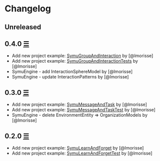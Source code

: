 # Changelog

## Unreleased

## 0.4.0 [☰](https://github.com/lmorisse/symu/compare/v0.4.0..v0.3.0)
* Add new project example: [SymuGroupAndInteraction](https://github.com/lmorisse/Symu/tree/master/Symu%20examples/SymuGroupAndInteraction) by [@lmorisse]
* Add new project example: [SymuGroupAndInteractionTests](https://github.com/lmorisse/Symu/tree/master/Symu%20examples/SymuGroupAndInteractionTests) by [@lmorisse]
* SymuEngine - add InteractionSphereModel by [@lmorisse]
* SymuEngine - update InteractionPatterns by [@lmorisse]

## 0.3.0 [☰](https://github.com/lmorisse/symu/compare/v0.3.0..v0.2.0)
* Add new project example: [SymuMessageAndTask](https://github.com/lmorisse/Symu/tree/master/Symu%20examples/SymuMessageAndTask) by [@lmorisse]
* Add new project example: [SymuMessageAndTaskTest](https://github.com/lmorisse/Symu/tree/master/Symu%20examples/SymuMessageAndTaskTests) by [@lmorisse]
* SymuEngine - delete EnvironmentEntity => OrganizationModels by [@lmorisse]

## 0.2.0 [☰](https://github.com/lmorisse/symu/compare/v0.2.0..v0.1.0)
* Add new project example: [SymuLearnAndForget](https://github.com/lmorisse/Symu/tree/master/Symu%20examples/SymuLearnAndForget) by [@lmorisse]
* Add new project example: [SymuLearnAndForgetTest](https://github.com/lmorisse/Symu/tree/master/Symu%20examples/SymuLearnAndForgetTests) by [@lmorisse]
